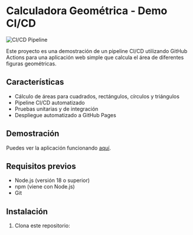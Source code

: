 # Calculadora Geométrica - Demo CI/CD

![CI/CD Pipeline](https://github.com/LuisangelSS/ci-cd-pipeline-demo/actions/workflows/ci-cd.yml/badge.svg)

Este proyecto es una demostración de un pipeline CI/CD utilizando GitHub Actions para una aplicación web simple que calcula el área de diferentes figuras geométricas.

## Características

- Cálculo de áreas para cuadrados, rectángulos, círculos y triángulos
- Pipeline CI/CD automatizado
- Pruebas unitarias y de integración
- Despliegue automatizado a GitHub Pages

## Demostración

Puedes ver la aplicación funcionando [aquí](https://github.com/LuisangelSS/ci-cd-pipeline-demo/).

## Requisitos previos

- Node.js (versión 18 o superior)
- npm (viene con Node.js)
- Git

## Instalación
1. Clona este repositorio: